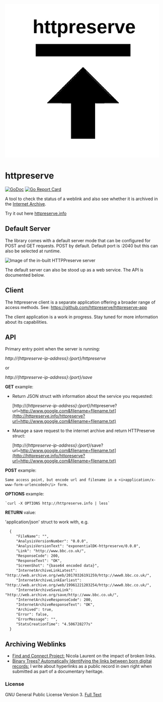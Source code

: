 <div>
<p align="center">
<img id="logo" src="https://github.com/httpreserve/httpreserve/raw/master/src/images/httpreserve-logo.png" alt="httpreserve"/>
</p>
</div>

# httpreserve
[![GoDoc](https://godoc.org/github.com/httpreserve/httpreserve?status.svg)](https://godoc.org/github.com/httpreserve/httpreserve)
[![Go Report Card](https://goreportcard.com/badge/github.com/httpreserve/httpreserve)](https://goreportcard.com/report/github.com/httpreserve/httpreserve)

A tool to check the status of a weblink and also see whether it is archived
in the [Internet Archive](https://archive.org/). 

Try it out here [httpreserve.info](http://httpreserve.info)

## Default Server

The library comes with a default server mode that can be configured for
POST and GET requests. POST by default. Default port is :2040 but this can
also be selected at runtime.

![Image of the in-built HTTPPreserve server](src/images/defaultserver.png)

The default server can also be stood up as a web service. The API is
documented below. 

## Client

The httpreserve client is a separate application offering a broader range of
access methods. See: https://github.com/httpreserve/httpreserve-app

The client application is a work in progress. Stay tuned for more
information about its capabilities. 

## API

Primary entry point when the server is running:

*http://{httpreserve-ip-address}:{port}/httpreserve*

or 

*http://{httpreserve-ip-address}:{port}/save*

**GET** example:

* Return JSON struct with information about the service you requested:

    [http://<i>{httpreserve-ip-address}:{port}</i>/httpreserve?url=http://www.google.com&filename=filename.txt](http://httpreserve.info/httpreserve?url=http://www.google.com&filename=filename.txt)

* Manage a save request to the internet archive and return HTTPreserve struct:

    [http://<i>{httpreserve-ip-address}:{port}</i>/save?url=http://www.google.com&filename=filename.txt](http://httpreserve.info/httpreserve?url=http://www.google.com&filename=filename.txt)

**POST** example:

    Same access point, but encode url and filename in a <i>application/x-www-form-urlencoded</i> form.

**OPTIONS** example:

    `curl -X OPTIONS http://httpreserve.info | less`

**RETURN** value:

'application/json' struct to work with, e.g. 

      {
         "FileName": "",
         "AnalysisVersionNumber": "0.0.0",
         "AnalysisVersionText": "exponentialDK-httpreserve/0.0.0",
         "Link": "http://www.bbc.co.uk/",
         "ResponseCode": 200,
         "ResponseText": "OK",
         "ScreenShot": "{base64 encoded data}",
         "InternetArchiveLinkLatest": "http://web.archive.org/web/20170326191259/http://www0.bbc.co.uk/",
         "InternetArchiveLinkEarliest": "http://web.archive.org/web/19961221203254/http://www0.bbc.co.uk/",
         "InternetArchiveSaveLink": "http://web.archive.org/save/http://www.bbc.co.uk/",
         "InternetArchiveResponseCode": 200,
         "InternetArchiveResponseText": "OK",
         "Archived": true,
         "Error": false,
         "ErrorMessage": "",
         "StatsCreationTime": "4.506728277s"
      }

## Archiving Weblinks

* [Find and Connect Project:](http://www.findandconnectwrblog.info/2016/11/broken-links-broken-trust/) Nicola Laurent on the impact of broken links.
* [Binary Trees? Automatically Identifying the links between born digital records:](https://www.youtube.com/watch?v=Ked9GRmKlRw) I write about hyperlinks as a public record in own right when submitted as part of a documentary heritage.

### License

GNU General Public License Version 3. [Full Text](LICENSE)
